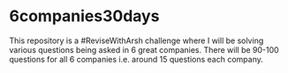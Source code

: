 ﻿# 6companies30days
This repository is a #ReviseWithArsh challenge where I will be solving various questions being asked in 6 great companies. There will be 90-100 questions for all 6 companies i.e. around 15 questions each company.
